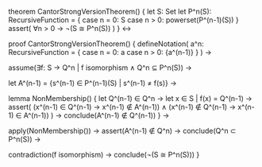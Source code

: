 theorem CantorStrongVersionTheorem() {
  let S: Set
  let P^n(S): RecursiveFunction = {
    case n = 0: S
    case n > 0: powerset(P^(n-1)(S))
  }
  assert(
    ∀n > 0 → ¬(S ≅ P^n(S))
  )
} ↔

proof CantorStrongVersionTheorem() {
  defineNotation(
    a^n: RecursiveFunction = {
      case n = 0: a
      case n > 0: {a^(n-1)}
    }
  ) →
  
  assume(∃f: S → Q^n | f isomorphism ∧ Q^n ⊆ P^n(S)) →
  
  let A^(n-1) = {s^(n-1) ∈ P^(n-1)(S) | s^(n-1) ≠ f(s)} →
  
  lemma NonMembership() {
    let Q^(n-1) ∈ Q^n →
    let x ∈ S | f(x) = Q^(n-1) →
    assert(
      (x^(n-1) ∈ Q^(n-1) → x^(n-1) ∉ A^(n-1)) ∧
      (x^(n-1) ∉ Q^(n-1) → x^(n-1) ∈ A^(n-1))
    ) →
    conclude(A^(n-1) ∉ Q^(n-1))
  } →
  
  apply(NonMembership()) →
  assert(A^(n-1) ∉ Q^n) →
  conclude(Q^n ⊂ P^n(S)) →
  
  contradiction(f isomorphism) →
  conclude(¬(S ≅ P^n(S)))
}